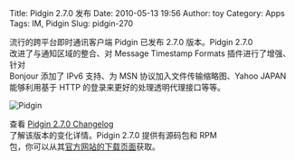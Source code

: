 Title: Pidgin 2.7.0 发布
Date: 2010-05-13 19:56
Author: toy
Category: Apps
Tags: IM, Pidgin
Slug: pidgin-270

流行的跨平台即时通讯客户端 Pidgin 已发布 2.7.0 版本。Pidgin 2.7.0  
改进了与通知区域的整合、对 Message Timestamp Formats
插件进行了增强、针对  
Bonjour 添加了 IPv6 支持、为 MSN 协议加入文件传输缩略图、Yahoo JAPAN  
能够利用基于 HTTP 的登录来更好的处理透明代理接口等等。

![Pidgin](http://i.linuxtoy.org/i/logo/pidgin.png)

查看 [Pidgin 2.7.0
Changelog](http://developer.pidgin.im/wiki/ChangeLog)  
了解该版本的变化详情。Pidgin 2.7.0 提供有源码包和 RPM  
包，你可以从其[官方网站的下载页面](http://pidgin.im/download/)获取。
